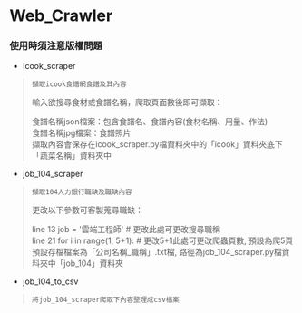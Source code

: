 # Web_Crawler
### 使用時須注意版權問題

* icook_scraper
>     擷取icook食譜網食譜及其內容
> 輸入欲搜尋食材或食譜名稱，爬取頁面數後即可擷取：
> 
> 食譜名稱json檔案：包含食譜名、食譜內容(食材名稱、用量、作法)\
> 食譜名稱jpg檔案：食譜照片\
> 擷取內容會保存在icook_scraper.py檔資料夾中的「icook」資料夾底下「蔬菜名稱」資料夾中
> 

* job_104_scraper
>     擷取104人力銀行職缺及職缺內容
> 更改以下參數可客製蒐尋職缺：
> 
> line 13  job = '雲端工程師'  # 更改此處可更改搜尋職稱\
> line 21  for i in range(1, 5+1):  # 更改5+1此處可更改爬蟲頁數, 預設為爬5頁\
> 預設存檔檔案為「公司名稱_職稱」.txt檔, 路徑為job_104_scraper.py檔資料夾中「job_104」資料夾
> 

* job_104_to_csv
>     將job_104_scraper爬取下內容整理成csv檔案

